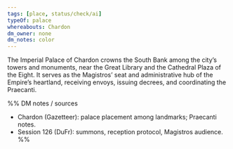 ```yaml
---
tags: [place, status/check/ai]
typeOf: palace
whereabouts: Chardon
dm_owner: none
dm_notes: color
---
```


The Imperial Palace of Chardon crowns the South Bank among the city’s towers and monuments, near the Great Library and the Cathedral Plaza of the Eight. It serves as the Magistros’ seat and administrative hub of the Empire’s heartland, receiving envoys, issuing decrees, and coordinating the Praecanti.

%%
DM notes / sources
- Chardon (Gazetteer): palace placement among landmarks; Praecanti notes.
- Session 126 (DuFr): summons, reception protocol, Magistros audience.
%%

